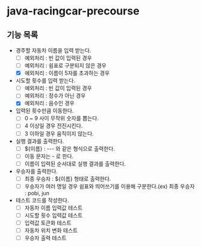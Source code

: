# java-racingcar-precourse

## 기능 목록

- 경주할 자동차 이름을 입력 받는다.
    - [ ] 예외처리 : 빈 값이 입력된 경우
    - [ ] 예외처리 : 쉼표로 구분되지 않은 경우
    - [x] 예외처리 : 이름이 5자를 초과하는 경우

- 시도할 횟수를 입력 받는다.
    - [ ] 예외처리 : 빈 값이 입력된 경우
    - [ ] 예외처리 : 정수가 아닌 경우
    - [x] 예외처리 : 음수인 경우

- 입력된 횟수만큼 이동한다.
    - [ ] 0 ~ 9 사이 무작위 숫자를 뽑는다.
    - [ ] 4 이상일 경우 전진시킨다.
    - [ ] 3 이하일 경우 움직이지 않는다.

- 실행 결과를 출력한다.
    - [ ] ${이름} : --- 와 같은 형식으로 출력한다.
    - [ ] 이동 문자는 - 로 한다.
    - [ ] 이름이 입력된 순서대로 실행 결과를 출력한다.

- 우승자를 출력한다.
    - [ ] 최종 우승자 : ${이름} 형태로 출력한다.
    - [ ] 우승자가 여러 명일 경우 쉼표와 띄어쓰기를 이용해 구분한다.(ex) 최종 우승자 : pobi, jun

- 테스트 코드를 작성한다.
    - [ ] 자동차 이름 입력값 테스트
    - [ ] 시도할 횟수 입력값 테스트
    - [ ] 입력값 토큰화 테스트
    - [ ] 자동차 위치 변화 테스트
    - [ ] 우승자 출력 테스트
